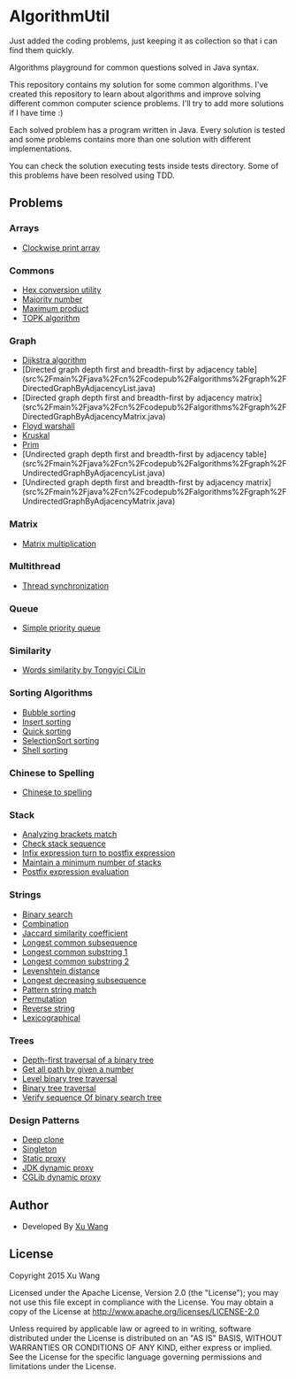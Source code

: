 AlgorithmUtil
=============
Just added the coding problems, just keeping it as collection so that i can find them quickly.

Algorithms playground for common questions solved in Java syntax.

This repository contains my solution for some common algorithms. I've created this repository to learn about algorithms and improve solving different common computer science problems. I'll try to add more solutions if I have time :)

Each solved problem has a program written in Java. Every solution is tested and some problems contains more than one solution with different implementations.

You can check the solution executing tests inside tests directory. Some of this problems have been resolved using TDD.

Problems
--------

### Arrays

* [Clockwise print array](src%2Fmain%2Fjava%2Fcn%2Fcodepub%2Falgorithms%2Farrays%2FPrintArray.java)

### Commons

* [Hex conversion utility](src%2Fmain%2Fjava%2Fcn%2Fcodepub%2Falgorithms%2Fcommons%2FConversionOfNumberSystems.java)
* [Majority number](src%2Fmain%2Fjava%2Fcn%2Fcodepub%2Falgorithms%2Fcommons%2FMajorityNumber.java)
* [Maximum product](src%2Fmain%2Fjava%2Fcn%2Fcodepub%2Falgorithms%2Fcommons%2FMaximumProduct.java)
* [TOPK algorithm](src%2Fmain%2Fjava%2Fcn%2Fcodepub%2Falgorithms%2Fcommons%2FTopK.java)

### Graph

* [Dijkstra algorithm](src%2Fmain%2Fjava%2Fcn%2Fcodepub%2Falgorithms%2Fgraph%2FDijkstra.java)
* [Directed graph depth first and breadth-first by adjacency table]
(src%2Fmain%2Fjava%2Fcn%2Fcodepub%2Falgorithms%2Fgraph%2FDirectedGraphByAdjacencyList.java)
* [Directed graph depth first and breadth-first by adjacency matrix]
(src%2Fmain%2Fjava%2Fcn%2Fcodepub%2Falgorithms%2Fgraph%2FDirectedGraphByAdjacencyMatrix.java)
* [Floyd warshall](src%2Fmain%2Fjava%2Fcn%2Fcodepub%2Falgorithms%2Fgraph%2FFloydWarshall.java)
* [Kruskal](src%2Fmain%2Fjava%2Fcn%2Fcodepub%2Falgorithms%2Fgraph%2FKruskal.java)
* [Prim](src%2Fmain%2Fjava%2Fcn%2Fcodepub%2Falgorithms%2Fgraph%2FPrim.java)
* [Undirected graph depth first and breadth-first by adjacency table]
(src%2Fmain%2Fjava%2Fcn%2Fcodepub%2Falgorithms%2Fgraph%2FUndirectedGraphByAdjacencyList.java)
* [Undirected graph depth first and breadth-first by adjacency matrix]
(src%2Fmain%2Fjava%2Fcn%2Fcodepub%2Falgorithms%2Fgraph%2FUndirectedGraphByAdjacencyMatrix.java)

### Matrix

* [Matrix multiplication](src%2Fmain%2Fjava%2Fcn%2Fcodepub%2Falgorithms%2Fmatrix%2FMatrix.java)

### Multithread

* [Thread synchronization](src%2Fmain%2Fjava%2Fcn%2Fcodepub%2Falgorithms%2Fmultithread%2FThreadSynchronization.java)

### Queue

* [Simple priority queue](src%2Fmain%2Fjava%2Fcn%2Fcodepub%2Falgorithms%2Fqueue%2FPriorityApp.java)

### Similarity

* [Words similarity by Tongyici CiLin](src%2Fmain%2Fjava%2Fcn%2Fcodepub%2Falgorithms%2Fsimilarity%2Fcilin%2FWordSimilarity.java)

### Sorting Algorithms

* [Bubble sorting](src/com/vaani/algo/sort/BubbleSort.java)
* [Insert sorting](src%2Fmain%2Fjava%2Fcn%2Fcodepub%2Falgorithms%2Fsorting%2FInsertSort.java)
* [Quick sorting](src%2Fmain%2Fjava%2Fcn%2Fcodepub%2Falgorithms%2Fsorting%2FQuickSort.java)
* [SelectionSort sorting](src%2Fmain%2Fjava%2Fcn%2Fcodepub%2Falgorithms%2Fsorting%2FSelectionSort.java)
* [Shell sorting](src%2Fmain%2Fjava%2Fcn%2Fcodepub%2Falgorithms%2Fsorting%2FShellSort.java)

### Chinese to Spelling

* [Chinese to spelling](src%2Fmain%2Fjava%2Fcn%2Fcodepub%2Falgorithms%2Fspelling%2FChineseToSpelling.java)

### Stack

* [Analyzing brackets match](src%2Fmain%2Fjava%2Fcn%2Fcodepub%2Falgorithms%2Fstack%2FBracketsApp.java)
* [Check stack sequence](src%2Fmain%2Fjava%2Fcn%2Fcodepub%2Falgorithms%2Fstack%2FCheckStackSequence.java)
* [Infix expression turn to postfix expression](src%2Fmain%2Fjava%2Fcn%2Fcodepub%2Falgorithms%2Fstack%2FInfixApp.java)
* [Maintain a minimum number of stacks](src%2Fmain%2Fjava%2Fcn%2Fcodepub%2Falgorithms%2Fstack%2FMinStack.java)
* [Postfix expression evaluation](src%2Fmain%2Fjava%2Fcn%2Fcodepub%2Falgorithms%2Fstack%2FPostfixApp.java)

### Strings

* [Binary search](src%2Fmain%2Fjava%2Fcn%2Fcodepub%2Falgorithms%2Fstrings%2FBinarySearch.java)
* [Combination](src%2Fmain%2Fjava%2Fcn%2Fcodepub%2Falgorithms%2Fstrings%2FCombination.java)
* [Jaccard similarity coefficient](src%2Fmain%2Fjava%2Fcn%2Fcodepub%2Falgorithms%2Fstrings%2FJaccardSimilarityCoefficient.java)
* [Longest common subsequence](src%2Fmain%2Fjava%2Fcn%2Fcodepub%2Falgorithms%2Fstrings%2FLCS.java)
* [Longest common substring 1](src%2Fmain%2Fjava%2Fcn%2Fcodepub%2Falgorithms%2Fstrings%2FLCS2.java)
* [Longest common substring 2](src%2Fmain%2Fjava%2Fcn%2Fcodepub%2Falgorithms%2Fstrings%2FLCS3.java)
* [Levenshtein distance](src%2Fmain%2Fjava%2Fcn%2Fcodepub%2Falgorithms%2Fstrings%2FLevenshteinDistance.java)
* [Longest decreasing subsequence](src%2Fmain%2Fjava%2Fcn%2Fcodepub%2Falgorithms%2Fstrings%2FLongestDecreasingSubSequence.java)
* [Pattern string match](src%2Fmain%2Fjava%2Fcn%2Fcodepub%2Falgorithms%2Fstrings%2FPatternStringMatch.java)
* [Permutation](src%2Fmain%2Fjava%2Fcn%2Fcodepub%2Falgorithms%2Fstrings%2FPermutation.java)
* [Reverse string](src%2Fmain%2Fjava%2Fcn%2Fcodepub%2Falgorithms%2Fstrings%2FReverseString.java)
* [Lexicographical](src%2Fmain%2Fjava%2Fcn%2Fcodepub%2Falgorithms%2Fstrings%2FStringSort.java)

### Trees

* [Depth-first traversal of a binary tree](src%2Fmain%2Fjava%2Fcn%2Fcodepub%2Falgorithms%2Ftrees%2FDepthFirstTraversal.java)
* [Get all path by given a number](src%2Fmain%2Fjava%2Fcn%2Fcodepub%2Falgorithms%2Ftrees%2FGetPathsBySum.java)
* [Level binary tree traversal](src%2Fmain%2Fjava%2Fcn%2Fcodepub%2Falgorithms%2Ftrees%2FLevelTraverseBinaryTree.java)
* [Binary tree traversal](src%2Fmain%2Fjava%2Fcn%2Fcodepub%2Falgorithms%2Ftrees%2FTraverseBinaryTree.java)
* [Verify sequence Of binary search tree](src%2Fmain%2Fjava%2Fcn%2Fcodepub%2Falgorithms%2Ftrees%2FVerifySequenceOfBST.java)

### Design Patterns

* [Deep clone](src%2Fmain%2Fjava%2Fcn%2Fcodepub%2Fpatterns%2Fcore%2FDeepClone.java)
* [Singleton](src%2Fmain%2Fjava%2Fcn%2Fcodepub%2Fpatterns%2Fcore%2FSingleton.java)
* [Static proxy](src%2Fmain%2Fjava%2Fcn%2Fcodepub%2Fpatterns%2Fproxy%2FStaticProxyHandler.java)
* [JDK dynamic proxy](src%2Fmain%2Fjava%2Fcn%2Fcodepub%2Fpatterns%2Fproxy%2FJDKProxyHandler.java)
* [CGLib dynamic proxy](src%2Fmain%2Fjava%2Fcn%2Fcodepub%2Fpatterns%2Fproxy%2FCGLibProxyHandler.java)

Author
------------

* Developed By [Xu Wang](http://codepub.cn)

License
-------

Copyright 2015 Xu Wang

Licensed under the Apache License, Version 2.0 (the "License");
you may not use this file except in compliance with the License.
You may obtain a copy of the License at http://www.apache.org/licenses/LICENSE-2.0

Unless required by applicable law or agreed to in writing, software
distributed under the License is distributed on an "AS IS" BASIS,
WITHOUT WARRANTIES OR CONDITIONS OF ANY KIND, either express or implied.
See the License for the specific language governing permissions and
limitations under the License.
